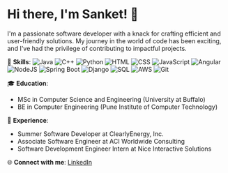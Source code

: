 # Hi there, I'm Sanket! 👋

I'm a passionate software developer with a knack for crafting efficient and user-friendly solutions. My journey in the world of code has been exciting, and I've had the privilege of contributing to impactful projects.

🌟 **Skills**:
![Java](https://img.shields.io/badge/-Java-orange)
![C++](https://img.shields.io/badge/-C++-blue)
![Python](https://img.shields.io/badge/-Python-green)
![HTML](https://img.shields.io/badge/-HTML-red)
![CSS](https://img.shields.io/badge/-CSS-blue)
![JavaScript](https://img.shields.io/badge/-JavaScript-yellow)
![Angular](https://img.shields.io/badge/-Angular-red)
![NodeJS](https://img.shields.io/badge/-NodeJS-green)
![Spring Boot](https://img.shields.io/badge/-Spring%20Boot-blue)
![Django](https://img.shields.io/badge/-Django-green)
![SQL](https://img.shields.io/badge/-SQL-orange)
![AWS](https://img.shields.io/badge/-AWS-yellow)
![Git](https://img.shields.io/badge/-Git-red)


🎓 **Education**:
- MSc in Computer Science and Engineering (University at Buffalo)
- BE in Computer Engineering (Pune Institute of Computer Technology)

🚀 **Experience**:
- Summer Software Developer at ClearlyEnergy, Inc.
- Associate Software Engineer at ACI Worldwide Consulting
- Software Development Engineer Intern at Nice Interactive Solutions

🌐 **Connect with me**: [LinkedIn](https://linkedin.com/in/gattanisanket3/)



<!--
**Gattani-Sanket/Gattani-Sanket** is a ✨ _special_ ✨ repository because its `README.md` (this file) appears on your GitHub profile.

Here are some ideas to get you started:

- 🔭 I’m currently working on ...
- 🌱 I’m currently learning ...
- 👯 I’m looking to collaborate on ...
- 🤔 I’m looking for help with ...
- 💬 Ask me about ...
- 📫 How to reach me: ...
- 😄 Pronouns: ...
- ⚡ Fun fact: ...
-->
